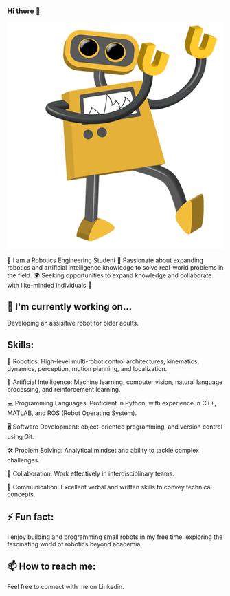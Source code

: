 ### Hi there 👋
![](https://github.com/rase6/rase6/blob/main/Dancing%20Robot%20Animated%20GIF.gif)

🤖 I am a Robotics Engineering Student
🎯 Passionate about expanding robotics and artificial intelligence knowledge to solve real-world problems in the field.
🌍 Seeking opportunities to expand knowledge and collaborate with like-minded individuals 👯 

## 🔭 I'm currently working on...
Developing an assisitive robot for older adults.

## Skills:

🤖 Robotics: High-level multi-robot control architectures, kinematics, dynamics, perception, motion planning, and localization.

🧠 Artificial Intelligence: Machine learning, computer vision, natural language processing, and reinforcement learning.

💻 Programming Languages: Proficient in Python, with experience in C++, MATLAB, and ROS (Robot Operating System).

🖥️ Software Development: object-oriented programming, and version control using Git.

🛠️ Problem Solving: Analytical mindset and ability to tackle complex challenges.

👥 Collaboration: Work effectively in interdisciplinary teams.

💬 Communication: Excellent verbal and written skills to convey technical concepts.

## ⚡ Fun fact:
I enjoy building and programming small robots in my free time, exploring the fascinating world of robotics beyond academia.

## 📫 How to reach me:
Feel free to connect with me on Linkedin.



